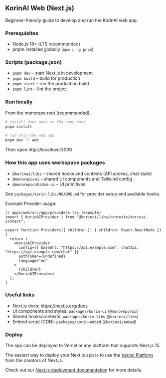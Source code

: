 ## KorinAI Web (Next.js)

Beginner-friendly guide to develop and run the KorinAI web app.

### Prerequisites

- Node.js 18+ (LTS recommended)
- pnpm installed globally (`npm i -g pnpm`)

### Scripts (package.json)

- `pnpm dev` – start Next.js in development
- `pnpm build` – build for production
- `pnpm start` – run the production build
- `pnpm lint` – lint the project

### Run locally

From the monorepo root (recommended):

```bash
# install deps once at the repo root
pnpm install

# run only the web app
pnpm dev -F web
```

Then open http://localhost:3000

### How this app uses workspace packages

- `@korinai/libs` – shared hooks and contexts (API access, chat state)
- `@monorepo/ui` – shared UI components and Tailwind config
- `@monorepo/shadcn-ui` – UI primitives

See `packages/korin-libs/README.md` for provider setup and available hooks.

Example Provider usage:

```tsx
// apps/web/src/app/providers.tsx (example)
import { KorinAIProvider } from "@korinai/libs/contexts/korinai-context";

export function Providers({ children }: { children: React.ReactNode }) {
  return (
    <KorinAIProvider
      config={{ baseUrl: "https://api.example.com", chatApi: "https://api.example.com/chat" }}
      authToken={undefined}
      language="en"
    >
      {children}
    </KorinAIProvider>
  );
}
```

### Useful links

- Next.js docs: https://nextjs.org/docs
- UI components and styles: `packages/korin-ui` (`@monorepo/ui`)
- Shared hooks/contexts: `packages/korin-libs` (`@korinai/libs`)
- Embed script (CDN): `packages/korin-embed` (`@korinai/embed`)

### Deploy

The app can be deployed to Vercel or any platform that supports Next.js 15.

The easiest way to deploy your Next.js app is to use the [Vercel Platform](https://vercel.com/new?utm_medium=default-template&filter=next.js&utm_source=create-next-app&utm_campaign=create-next-app-readme) from the creators of Next.js.

Check out our [Next.js deployment documentation](https://nextjs.org/docs/app/building-your-application/deploying) for more details.
